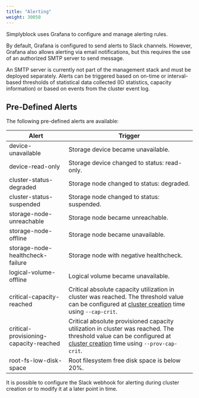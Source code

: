 ```yaml
---
title: "Alerting"
weight: 30050
---
```


Simplyblock uses Grafana to configure and manage alerting rules.

By default, Grafana is configured to send alerts to Slack channels. However, Grafana also allows alerting via email
notifications, but this requires the use of an authorized SMTP server to send message.

An SMTP server is currently not part of the management stack and must be deployed separately. Alerts can be triggered
based on on-time or interval-based thresholds of statistical data collected (IO statistics, capacity information) or
based on events from the cluster event log.

## Pre-Defined Alerts

The following pre-defined alerts are available:

| Alert                                  | Trigger                                                                                                                                                                                                                    |
|----------------------------------------|----------------------------------------------------------------------------------------------------------------------------------------------------------------------------------------------------------------------------|
| device-unavailable                     | Storage device became unavailable.                                                                                                                                                                                         |
| device-read-only                       | Storage device changed to status: read-only.                                                                                                                                                                               |
| cluster-status-degraded                | Storage node changed to status: degraded.                                                                                                                                                                                  |
| cluster-status-suspended               | Storage node changed to status: suspended.                                                                                                                                                                                 |
| storage-node-unreachable               | Storage node became unreachable.                                                                                                                                                                                           |
| storage-node-offline                   | Storage node became unavailable.                                                                                                                                                                                           |
| storage-node-healthcheck-failure       | Storage node with negative healthcheck.                                                                                                                                                                                    |
| logical-volume-offline                 | Logical volume became unavailable.                                                                                                                                                                                         |
| critical-capacity-reached              | Critical absolute capacity utilization in cluster was reached. The threshold value can be configured at [cluster creation](../../reference/cli/cluster.md#creates-a-new-cluster) time using `--cap-crit`.                  |
| critical-provisioning-capacity-reached | Critical absolute provisioned capacity utilization in cluster was reached. The threshold value can be configured at [cluster creation](../../reference/cli/cluster.md#creates-a-new-cluster) time using `--prov-cap-crit`. |
| root-fs-low-disk-space                 | Root filesystem free disk space is below 20%.                                                                                                                                                                              |

It is possible to configure the Slack webhook for alerting during cluster creation or to modify it at a later point in
time.
